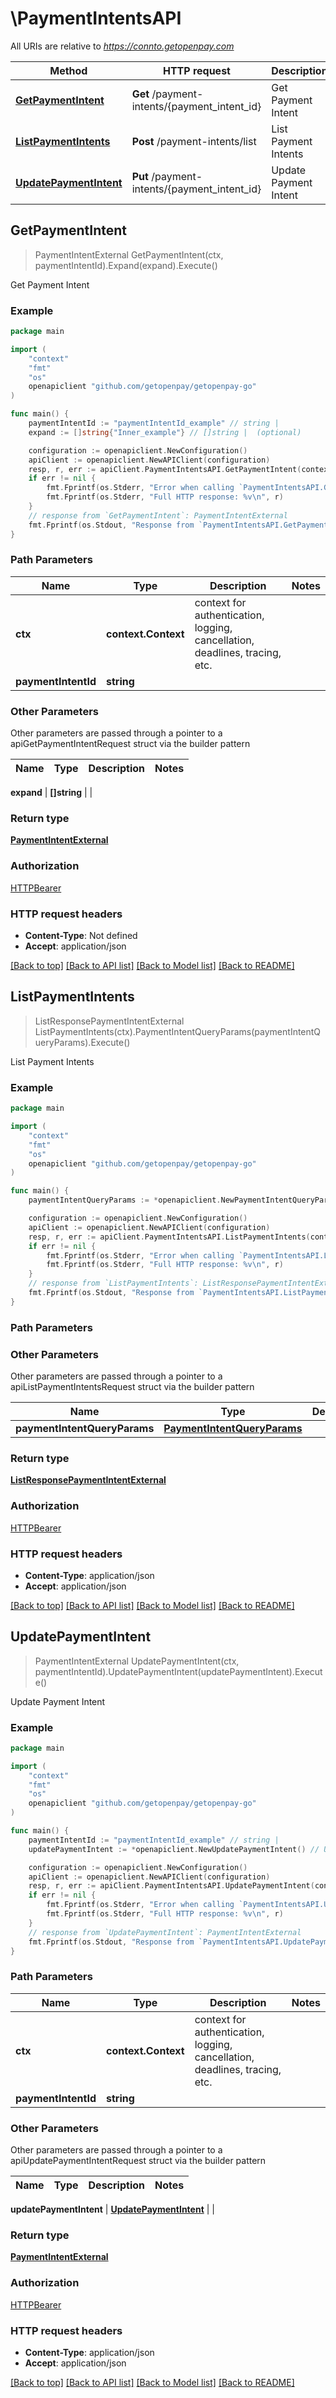 # \PaymentIntentsAPI

All URIs are relative to *https://connto.getopenpay.com*

Method | HTTP request | Description
------------- | ------------- | -------------
[**GetPaymentIntent**](PaymentIntentsAPI.md#GetPaymentIntent) | **Get** /payment-intents/{payment_intent_id} | Get Payment Intent
[**ListPaymentIntents**](PaymentIntentsAPI.md#ListPaymentIntents) | **Post** /payment-intents/list | List Payment Intents
[**UpdatePaymentIntent**](PaymentIntentsAPI.md#UpdatePaymentIntent) | **Put** /payment-intents/{payment_intent_id} | Update Payment Intent



## GetPaymentIntent

> PaymentIntentExternal GetPaymentIntent(ctx, paymentIntentId).Expand(expand).Execute()

Get Payment Intent

### Example

```go
package main

import (
	"context"
	"fmt"
	"os"
	openapiclient "github.com/getopenpay/getopenpay-go"
)

func main() {
	paymentIntentId := "paymentIntentId_example" // string | 
	expand := []string{"Inner_example"} // []string |  (optional)

	configuration := openapiclient.NewConfiguration()
	apiClient := openapiclient.NewAPIClient(configuration)
	resp, r, err := apiClient.PaymentIntentsAPI.GetPaymentIntent(context.Background(), paymentIntentId).Expand(expand).Execute()
	if err != nil {
		fmt.Fprintf(os.Stderr, "Error when calling `PaymentIntentsAPI.GetPaymentIntent``: %v\n", err)
		fmt.Fprintf(os.Stderr, "Full HTTP response: %v\n", r)
	}
	// response from `GetPaymentIntent`: PaymentIntentExternal
	fmt.Fprintf(os.Stdout, "Response from `PaymentIntentsAPI.GetPaymentIntent`: %v\n", resp)
}
```

### Path Parameters


Name | Type | Description  | Notes
------------- | ------------- | ------------- | -------------
**ctx** | **context.Context** | context for authentication, logging, cancellation, deadlines, tracing, etc.
**paymentIntentId** | **string** |  | 

### Other Parameters

Other parameters are passed through a pointer to a apiGetPaymentIntentRequest struct via the builder pattern


Name | Type | Description  | Notes
------------- | ------------- | ------------- | -------------

 **expand** | **[]string** |  | 

### Return type

[**PaymentIntentExternal**](PaymentIntentExternal.md)

### Authorization

[HTTPBearer](../README.md#HTTPBearer)

### HTTP request headers

- **Content-Type**: Not defined
- **Accept**: application/json

[[Back to top]](#) [[Back to API list]](../README.md#documentation-for-api-endpoints)
[[Back to Model list]](../README.md#documentation-for-models)
[[Back to README]](../README.md)


## ListPaymentIntents

> ListResponsePaymentIntentExternal ListPaymentIntents(ctx).PaymentIntentQueryParams(paymentIntentQueryParams).Execute()

List Payment Intents

### Example

```go
package main

import (
	"context"
	"fmt"
	"os"
	openapiclient "github.com/getopenpay/getopenpay-go"
)

func main() {
	paymentIntentQueryParams := *openapiclient.NewPaymentIntentQueryParams() // PaymentIntentQueryParams | 

	configuration := openapiclient.NewConfiguration()
	apiClient := openapiclient.NewAPIClient(configuration)
	resp, r, err := apiClient.PaymentIntentsAPI.ListPaymentIntents(context.Background()).PaymentIntentQueryParams(paymentIntentQueryParams).Execute()
	if err != nil {
		fmt.Fprintf(os.Stderr, "Error when calling `PaymentIntentsAPI.ListPaymentIntents``: %v\n", err)
		fmt.Fprintf(os.Stderr, "Full HTTP response: %v\n", r)
	}
	// response from `ListPaymentIntents`: ListResponsePaymentIntentExternal
	fmt.Fprintf(os.Stdout, "Response from `PaymentIntentsAPI.ListPaymentIntents`: %v\n", resp)
}
```

### Path Parameters



### Other Parameters

Other parameters are passed through a pointer to a apiListPaymentIntentsRequest struct via the builder pattern


Name | Type | Description  | Notes
------------- | ------------- | ------------- | -------------
 **paymentIntentQueryParams** | [**PaymentIntentQueryParams**](PaymentIntentQueryParams.md) |  | 

### Return type

[**ListResponsePaymentIntentExternal**](ListResponsePaymentIntentExternal.md)

### Authorization

[HTTPBearer](../README.md#HTTPBearer)

### HTTP request headers

- **Content-Type**: application/json
- **Accept**: application/json

[[Back to top]](#) [[Back to API list]](../README.md#documentation-for-api-endpoints)
[[Back to Model list]](../README.md#documentation-for-models)
[[Back to README]](../README.md)


## UpdatePaymentIntent

> PaymentIntentExternal UpdatePaymentIntent(ctx, paymentIntentId).UpdatePaymentIntent(updatePaymentIntent).Execute()

Update Payment Intent

### Example

```go
package main

import (
	"context"
	"fmt"
	"os"
	openapiclient "github.com/getopenpay/getopenpay-go"
)

func main() {
	paymentIntentId := "paymentIntentId_example" // string | 
	updatePaymentIntent := *openapiclient.NewUpdatePaymentIntent() // UpdatePaymentIntent | 

	configuration := openapiclient.NewConfiguration()
	apiClient := openapiclient.NewAPIClient(configuration)
	resp, r, err := apiClient.PaymentIntentsAPI.UpdatePaymentIntent(context.Background(), paymentIntentId).UpdatePaymentIntent(updatePaymentIntent).Execute()
	if err != nil {
		fmt.Fprintf(os.Stderr, "Error when calling `PaymentIntentsAPI.UpdatePaymentIntent``: %v\n", err)
		fmt.Fprintf(os.Stderr, "Full HTTP response: %v\n", r)
	}
	// response from `UpdatePaymentIntent`: PaymentIntentExternal
	fmt.Fprintf(os.Stdout, "Response from `PaymentIntentsAPI.UpdatePaymentIntent`: %v\n", resp)
}
```

### Path Parameters


Name | Type | Description  | Notes
------------- | ------------- | ------------- | -------------
**ctx** | **context.Context** | context for authentication, logging, cancellation, deadlines, tracing, etc.
**paymentIntentId** | **string** |  | 

### Other Parameters

Other parameters are passed through a pointer to a apiUpdatePaymentIntentRequest struct via the builder pattern


Name | Type | Description  | Notes
------------- | ------------- | ------------- | -------------

 **updatePaymentIntent** | [**UpdatePaymentIntent**](UpdatePaymentIntent.md) |  | 

### Return type

[**PaymentIntentExternal**](PaymentIntentExternal.md)

### Authorization

[HTTPBearer](../README.md#HTTPBearer)

### HTTP request headers

- **Content-Type**: application/json
- **Accept**: application/json

[[Back to top]](#) [[Back to API list]](../README.md#documentation-for-api-endpoints)
[[Back to Model list]](../README.md#documentation-for-models)
[[Back to README]](../README.md)

